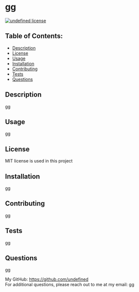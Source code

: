 # gg
[![undefined license](https://img.shields.io/badge/License-undefined-blue.svg)]()

## Table of Contents:
* [Description](#description)
* [License](#license)
* [Usage](#Usage)  
* [Installation](#Installation)
* [Contributing](#Contributing)
* [Tests](#Tests)
* [Questions](#Questions)

## Description
gg 
## Usage
gg
## License
MIT license is used in this project
## Installation
gg
## Contributing
gg
## Tests
gg
## Questions
gg

My GitHub: https://github.com/undefined  
For additional questions, please reach out to me at my email: gg 

